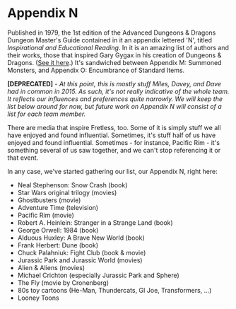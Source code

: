 # Appendix N

Published in 1979, the 1st edition of the Advanced Dungeons & Dragons Dungeon Master's Guide contained in it an appendix lettered 'N', titled _Inspirational and Educational Reading_. In it is an amazing list of authors and their works, those that inspired Gary Gygax in his creation of Dungeons & Dragons. ([See it here](http://www.digital-eel.com/blog/ADnD_reading_list.htm).) It's sandwiched between Appendix M: Summoned Monsters, and Appendix O: Encumbrance of Standard Items.

**[DEPRECATED]** - <em>At this point, this is mostly stuff Miles, Davey, and Dave had in common in 2015. As such, it's not really indicative of the whole team. It reflects our influences and preferences quite narrowly. We will keep the list below around for now, but future work on Appendix N will consist of a list for each team member.</em>

There are media that inspire Fretless, too. Some of it is simply stuff we all have enjoyed and found influential. Sometimes, it's stuff half of us have enjoyed and found influential. Sometimes - for instance, Pacific Rim - it's something several of us saw together, and we can't stop referencing it or that event. 

In any case, we've started gathering our list, our Appendix N, right here:

+ Neal Stephenson: Snow Crash (book)
+ Star Wars original trilogy (movies)
+ Ghostbusters (movie)
+ Adventure Time (television)
+ Pacific Rim (movie)
+ Robert A. Heinlein: Stranger in a Strange Land (book)
+ George Orwell: 1984 (book)
+ Alduous Huxley: A Brave New World (book)
+ Frank Herbert: Dune (book)
+ Chuck Palahniuk: Fight Club (book & movie)
+ Jurassic Park and Jurassic World (movies)
+ Alien & Aliens (movies)
+ Michael Crichton (especially Jurassic Park and Sphere)
+ The Fly (movie by Cronenberg)
+ 80s toy cartoons (He-Man, Thundercats, GI Joe, Transformers, ...)
+ Looney Toons

